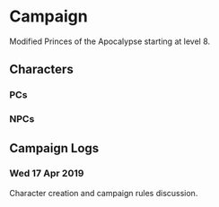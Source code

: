 # Campaign 
Modified Princes of the Apocalypse starting at level 8. 

## Characters 
    
### PCs 

### NPCs

## Campaign Logs
### Wed 17 Apr 2019 
Character creation and campaign rules discussion.
